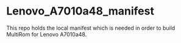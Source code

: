 # Lenovo_A7010a48_manifest

This repo holds the local manifest which is needed in order to build MultiRom for Lenovo A7010a48.
